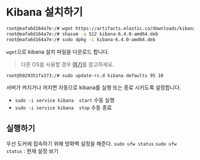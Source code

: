 # Kibana 설치하기

```bash
root@eafa6d164a7e:/# wget https://artifacts.elastic.co/downloads/kibana/kibana-6.4.0-amd64.deb
root@eafa6d164a7e:/# shasum -a 512 kibana-6.4.0-amd64.deb
root@eafa6d164a7e:/# sudo dpkg -i kibana-6.4.0-amd64.deb
```
`wget`으로 kibana 설치 파일을 다운로드 합니다.
> 다른 OS를 사용할 경우 [여기](https://www.elastic.co/guide/en/kibana/current/install.html)를 참고하세요.

```bash
root@5029351fa373:/# sudo update-rc.d kibana defaults 95 10
```
서버가 켜지거나 꺼지면 자동으로 kibana를 실행 또는 종료 시키도록 설정합니다.
- `sudo -i service kibana  start` 수동 실행
- `sudo -i service kibana  stop` 수동 종료

## 실행하기

우선 도커에 접속하기 위해 방화벽 설정을 해준다.
`sudo ufw status`
`sudo ufw status` : 현재 설정 보기